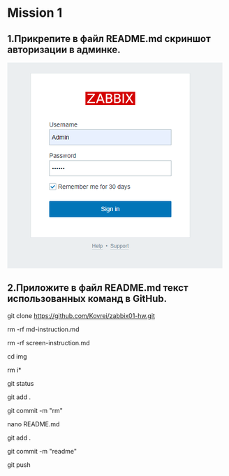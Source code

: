 # Mission 1

## 1.Прикрепите в файл README.md скриншот авторизации в админке.

![alt text](https://raw.githubusercontent.com/Kovrei/zabbix01-hw/main/img/zab1.PNG)

## 2.Приложите в файл README.md текст использованных команд в GitHub.

git clone https://github.com/Kovrei/zabbix01-hw.git

rm -rf md-instruction.md

rm -rf screen-instruction.md

cd img

rm i*

git status

git add .

git commit -m "rm"

nano README.md

git add .

git commit -m "readme"

git push





